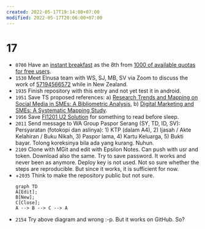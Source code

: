 ```yaml
---
created: 2022-05-17T19:14:00+07:00
modified: 2022-05-17T20:06:00+07:00
---
```

# 17
+ `0700` Have an [instant breakfast](https://www.flickr.com/photos/195637519@N06/52079381009) as the 8th from [1000 of available quotas for free users](https://www.theverge.com/2018/11/1/18051950/flickr-1000-photo-limit-free-accounts-changes-pro-subscription-smugmug).
+ `1530` Meet Elnusa team with WS, SJ, MB, SV via Zoom to discuss the work of [57194566572](https://www.scopus.com/authid/detail.uri?authorId=57194566572) while in New Zealand.
+ `1935` Finish repository with this entry and not yet test it in android.
+ `1951` Save TS proposed references: a) [Research Trends and Mapping on Social Media in SMEs: A Bibliometric Analysis](https://osf.io/3ms46/), b) [Digital Marketing and SMEs: A Systematic Mapping Study](https://osf.io/bsah6/).
+ `1956` Save [FI1201 U2 Solution](https://osf.io/fqem6/) for something to read before sleep.
+ `2011` Send message to WA Group Paspor Serang (SY, TD, ID, SV): Persyaratan (fotokopi dan aslinya): 1) KTP (dalam A4), 2) Ijasah / Akte Kelahiran / Buku Nikah, 3) Paspor lama, 4) Kartu Keluarga, 5) Bukti bayar. Tolong koreksinya bila ada yang kurang. Nuhun.
+ `2109` Clone with MGit and edit with Epsilon Notes. Can push with usr and token. Download also the same. Try to save password. It works and never been as anymore. Deploy key is not used. Not so sure whether the steps are reproducible. But since it works, it is sufficient for now.
+ +`2035` Think to make the repository public but not sure.
  ```mermaid
  graph TD
  A[Edit];
  B[New];
  C[Close];
  A --> B --> C --> A
  ```
+ `2154` Try above diagram and wrong :-p. But it works on GitHub. So?